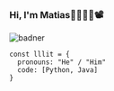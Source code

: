 ### Hi, I'm Matias👋👨‍💻🎨📽️
![badner](https://github.com/lllit/lllit/assets/106929604/3dcc50d9-5bc0-4e97-81a5-566ec1d7476b)
```
const lllit = {
  pronouns: "He" / "Him"
  code: [Python, Java]
}
```
<!--
**lllit/lllit** is a ✨ _special_ ✨ repository because its `README.md` (this file) appears on your GitHub profile.

Here are some ideas to get you started:

- 🔭 I’m currently working on ...
- 🌱 I’m currently learning ...
- 👯 I’m looking to collaborate on ...
- 🤔 I’m looking for help with ...
- 💬 Ask me about ...
- 📫 How to reach me: ...
- 😄 Pronouns: ...
- ⚡ Fun fact: ...
-->
